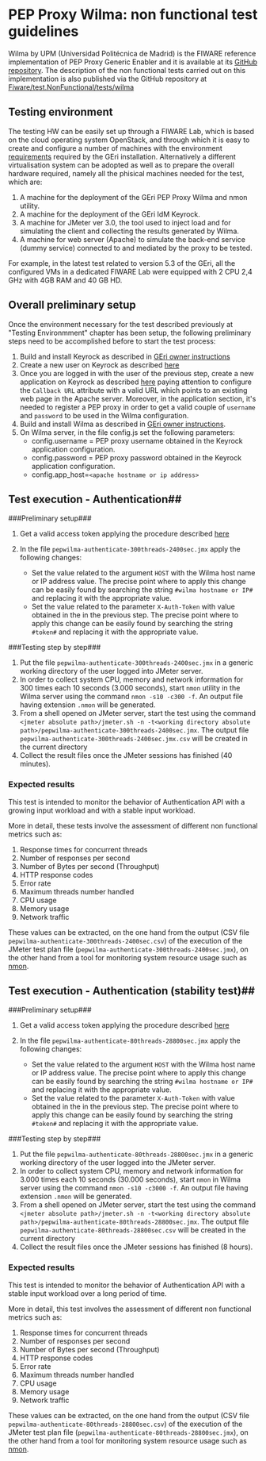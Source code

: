 #  PEP Proxy Wilma: non functional test guidelines #

Wilma by UPM (Universidad Politécnica de Madrid) is the FIWARE reference implementation of PEP Proxy Generic Enabler and it is available at its [GitHub repository](https://github.com/ging/fiware-pep-proxy). The description of the non functional tests carried out on this implementation is also published via the GitHub repository at [Fiware/test.NonFunctional/tests/wilma](../../../tests/wilma/wilma-test-cases.md)

## Testing environment ##
The testing HW can be easily set up through a FIWARE Lab, which is based on the cloud operating system OpenStack, and through which it is easy to create and configure a number of machines with the environment [requirements](http://fiware-pep-proxy.readthedocs.io/en/latest/admin_guide/#requirements)  required by the GEri installation. Alternatively a different virtualisation system can be adopted as well as to prepare the overall hardware required, namely all the phisical machines needed for the test, which are:

1. A machine for the deployment of the GEri PEP Proxy Wilma and nmon utility.
2. A machine for the deployment of the GEri IdM Keyrock.
3. A machine for JMeter ver 3.0, the tool used to inject load and for simulating the client and collecting the results generated by Wilma.
4. A machine for web server (Apache) to simulate the back-end service (dummy service) connected to and mediated by the proxy to be tested.

For example, in the latest test related to version 5.3 of the GEri, all the configured VMs in a dedicated FIWARE Lab were equipped with 2 CPU 2,4 GHz with 4GB RAM and 40 GB HD.

## Overall preliminary setup ##

Once the environment necessary for the test described previously at "Testing Environmment" chapter has been setup, the following preliminary steps need to be accomplished before to start the test process:

1. Build and install Keyrock as described in [GEri owner instructions](https://github.com/ging/fiware-idm#how-to-build-install)
2. Create a new user on Keyrock as described [here](http://fiware-idm.readthedocs.io/en/latest/user_guide.html#logging-in)
3.  Once you are logged in with the user of the previous step, create a new application on Keyrock as described [here](http://fiware-idm.readthedocs.io/en/latest/user_guide.html#registering-an-application) paying attention to configure the `Callback URL` attribute with a valid URL which points to an existing web page in the Apache server. Moreover, in the application section, it's needed to register a PEP proxy in order to get a valid couple of `username` and `password` to be used in the Wilma configuration.
4. Build and install Wilma as described in [GEri owner instructions](http://fiware-pep-proxy.readthedocs.io/en/latest/admin_guide/#system-installation).
5. On Wilma server, in the file config.js set the following parameters:
	- config.username = PEP proxy username obtained in the Keyrock application configuration.
	- config.password = PEP proxy password obtained in the Keyrock application configuration.
	- config.app_host=`<apache hostname or ip address>`


## Test execution - Authentication##

###Preliminary setup###
1. Get a valid access token applying the procedure described [here](http://fiware-idm.readthedocs.io/en/latest/oauth2.html#oauth2-authentication)

2. In the file `pepwilma-authenticate-300threads-2400sec.jmx` apply the following changes:
	- Set the value related to the argument `HOST` with the Wilma host name or IP address value. The precise point where to apply this change can be easily found by searching the string `#wilma hostname or IP#` and replacing it with the appropriate value.
	- Set the value related to the parameter `X-Auth-Token` with value obtained in the in the previous step. The precise point where to apply this change can be easily found by searching the string `#token#` and replacing it with the appropriate value.

###Testing step by step###

1. Put the file `pepwilma-authenticate-300threads-2400sec.jmx` in a generic working directory of the user logged into JMeter server.
2. In order to collect system CPU, memory and network information for 300 times each 10 seconds (3.000 seconds), start `nmon` utility in the Wilma server using the command `nmon -s10 -c300 -f`. An output file having extension `.nmon` will be generated.
3. From a shell opened on JMeter server, start the test using the command `<jmeter absolute path>/jmeter.sh -n -t<working directory absolute path>/pepwilma-authenticate-300threads-2400sec.jmx`.  The output file `pepwilma-authenticate-300threads-2400sec.jmx.csv` will be created in the current directory  
4. Collect the result files once the JMeter sessions has finished (40 minutes).

### Expected results ###

This test is intended to monitor the behavior of Authentication API with a growing input workload and with a stable input workload.

More in detail, these tests involve the assessment of different non functional metrics such as:

1. Response times for <n> concurrent threads
2. Number of responses per second
3. Number of Bytes per second (Throughput)
4. HTTP response codes
5. Error rate
6. Maximum threads number handled
7. CPU usage
8. Memory usage
9. Network traffic

These values can be extracted, on the one hand from the output (CSV file `pepwilma-authenticate-300threads-2400sec.csv`) of the execution of the JMeter test plan file (`pepwilma-authenticate-300threads-2400sec.jmx`), on the other hand from a tool for monitoring system resource usage such as [nmon](http://nmon.sourceforge.net/).

## Test execution - Authentication (stability test)##

###Preliminary setup###
1. Get a valid access token applying the procedure described [here](http://fiware-idm.readthedocs.io/en/latest/oauth2.html#oauth2-authentication)

2. In the file `pepwilma-authenticate-80threads-28800sec.jmx` apply the following changes:
	- Set the value related to the argument `HOST` with the Wilma host name or IP address value. The precise point where to apply this change can be easily found by searching the string `#wilma hostname or IP#` and replacing it with the appropriate value.
	- Set the value related to the parameter `X-Auth-Token` with value obtained in the in the previous step. The precise point where to apply this change can be easily found by searching the string `#token#` and replacing it with the appropriate value. 

###Testing step by step###

1. Put the file `pepwilma-authenticate-80threads-28800sec.jmx` in a generic working directory of the user logged into the JMeter server.
2. In order to collect system CPU, memory and network information for 3.000 times each 10 seconds (30.000 seconds), start `nmon` in Wilma server using the command `nmon -s10 -c3000 -f`. An output file having extension `.nmon` will be generated.
3. From a shell opened on JMeter server, start the test using the command `<jmeter absolute path>/jmeter.sh -n -t<working directory absolute path>/pepwilma-authenticate-80threads-28800sec.jmx`.  The output file `pepwilma-authenticate-80threads-28800sec.csv` will be created in the current directory  
4. Collect the result files once the JMeter sessions has finished (8 hours).

### Expected results ###

This test is intended to monitor the behavior of Authentication API with a stable input workload over a long period of time.

More in detail, this test involves the assessment of different non functional metrics such as:

1. Response times for <n> concurrent threads
2. Number of responses per second
3. Number of Bytes per second (Throughput)
4. HTTP response codes
5. Error rate
6. Maximum threads number handled
7. CPU usage
8. Memory usage
9. Network traffic

These values can be extracted, on the one hand from the output (CSV file `pepwilma-authenticate-80threads-28800sec.csv`) of the execution of the JMeter test plan file (`pepwilma-authenticate-80threads-28800sec.jmx`), on the other hand from a tool for monitoring system resource usage such as [nmon](http://nmon.sourceforge.net/).



